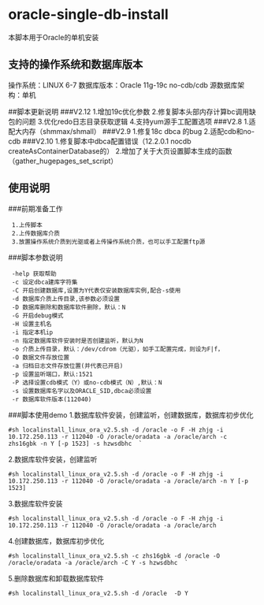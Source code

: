 # oracle-single-db-install
本脚本用于Oracle的单机安装



## 支持的操作系统和数据库版本
操作系统：LINUX 6-7
数据库版本：Oracle 11g-19c no-cdb/cdb
源数据库架构：单机

##脚本更新说明
###V2.12
1.增加19c优化参数
2.修复脚本头部内存计算bc调用缺包的问题
3.优化redo日志目录获取逻辑
4.支持yum源手工配置选项
###V2.8
1.适配大内存（shmmax/shmall）
###V2.9
1.修复18c dbca 的bug
2.适配cdb和no-cdb
###V2.10
1.修复脚本中dbca配置错误（12.2.0.1 nocdb createAsContainerDatabase的）
2.增加了关于大页设置脚本生成的函数（gather_hugepages_set_script）

## 使用说明
###前期准备工作
```
 1.上传脚本
 2.上传数据库介质
 3.放置操作系统介质到光驱或者上传操作系统介质，也可以手工配置ftp源
```
###脚本参数说明
```
 -help 获取帮助
 -c 设定dbca建库字符集
 -C 开启创建数据库,设置为Y代表仅安装数据库实例,配合-s使用
 -d 数据库介质上传目录,该参数必须设置
 -D 数据库删除和数据库软件删除，默认：N
 -G 开启debug模式
 -H 设置主机名
 -i 指定本机ip
 -n 指定数据库软件安装时是否创建监听，默认为N
 -o 介质上传目录，默认：/dev/cdrom（光驱），如手工配置完成，则设为F|f，
 -O 数据文件存放位置
 -a 归档日志文件存放位置(并代表已开启)
 -p 设置监听端口，默认:1521
 -P 选择设置cdb模式（Y）或no-cdb模式（N）,默认：N 
 -s 设置数据库名字以及ORACLE_SID,dbca必须设置
 -r 数据库软件版本(112040)
```


###脚本使用demo
1.数据库软件安装，创建监听，创建数据库，数据库初步优化

```
#sh localinstall_linux_ora_v2.5.sh -d /oracle -o F -H zhjg -i 10.172.250.113 -r 112040 -O /oracle/oradata -a /oracle/arch -c zhs16gbk -n Y [-p 1523] -s hzwsdbhc  `
```
2.数据库软件安装，创建监听
```
#sh localinstall_linux_ora_v2.5.sh -d /oracle -o F -H zhjg -i 10.172.250.113 -r 112040 -O /oracle/oradata -a /oracle/arch -n Y [-p 1523]
```

3.数据库软件安装
```
#sh localinstall_linux_ora_v2.5.sh -d /oracle -o F -H zhjg -i 10.172.250.113 -r 112040 -O /oracle/oradata -a /oracle/arch
```
4.创建数据库，数据库初步优化
```
#sh localinstall_linux_ora_v2.5.sh -c zhs16gbk -d /oracle -O /oracle/oradata -a /oracle/arch -C Y -s hzwsdbhc  `
```
5.删除数据库和卸载数据库软件
```
#sh localinstall_linux_ora_v2.5.sh -d /oracle  -D Y
```

